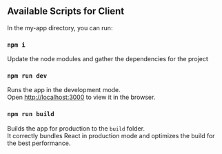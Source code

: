 

## Available Scripts for Client
In the my-app directory, you can run:
### `npm i`
Update the node modules and gather the dependencies for the project 

### `npm run dev`

Runs the app in the development mode.<br />
Open [http://localhost:3000](http://localhost:3000) to view it in the browser.

### `npm run build`

Builds the app for production to the `build` folder.<br />
It correctly bundles React in production mode and optimizes the build for the best performance.


